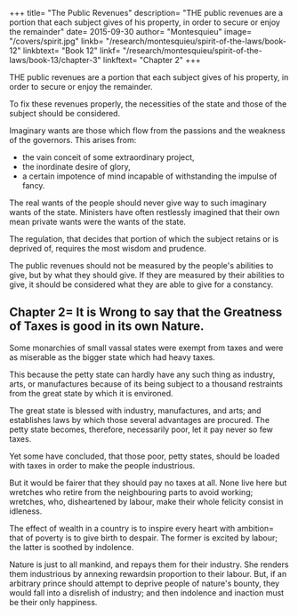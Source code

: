 +++
title= "The Public Revenues"
description= "THE public revenues are a portion that each subject gives of his property, in order to secure or enjoy the remainder"
date= 2015-09-30
author= "Montesquieu"
image= "/covers/spirit.jpg"
linkb= "/research/montesquieu/spirit-of-the-laws/book-12"
linkbtext= "Book 12"
linkf= "/research/montesquieu/spirit-of-the-laws/book-13/chapter-3"
linkftext= "Chapter 2"
+++

THE public revenues are a portion that each subject gives of his property, in order to secure or enjoy the remainder.

To fix these revenues properly, the necessities of the state and those of the subject should be considered. 

Imaginary wants are those which flow from the passions and the weakness of the governors. This arises from:
- the vain conceit of some extraordinary project, 
- the inordinate desire of glory,
- a certain impotence of mind incapable of withstanding the impulse of fancy. 

The real wants of the people should never give way to such imaginary wants of the state. Ministers have often restlessly imagined that their own mean private wants were the wants of the state.

The regulation, that decides that portion of which the subject retains or is deprived of, requires the most wisdom and prudence.

The public revenues should not be measured by the people's abilities to give, but by what they should give. If they are measured by their abilities to give, it should be considered what they are able to give for a constancy.



## Chapter 2= It is Wrong to say that the Greatness of Taxes is good in its own Nature.

Some monarchies of small vassal states were exempt from taxes and were as miserable as the bigger state which had heavy taxes. 

This because the petty state can hardly have any such thing as industry, arts, or manufactures because of its being subject to a thousand restraints from the great state by which it is environed. 

The great state is blessed with industry, manufactures, and arts; and establishes laws by which those several advantages are procured. The petty state becomes, therefore, necessarily poor, let it pay never so few taxes.

Yet some have concluded, that those poor, petty states, should be loaded with taxes in order to make the people industrious. 

But it would be fairer that they should pay no taxes at all. None live here but wretches who retire from the neighbouring parts to avoid working; wretches, who, disheartened by labour, make their whole felicity consist in idleness.

The effect of wealth in a country is to inspire every heart with ambition= that of poverty is to give birth to despair. The former is excited by labour; the latter is soothed by indolence.

Nature is just to all mankind, and repays them for their industry. She renders them industrious by annexing rewardsin proportion to their labour. But, if an arbitrary prince should attempt to deprive people of nature's bounty, they would fall into a disrelish of industry; and then indolence and inaction must be their only happiness.
